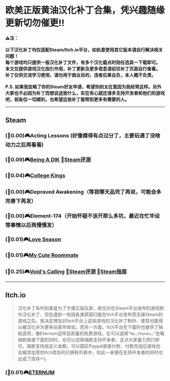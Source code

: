 # 欧美正版黄油汉化补丁合集，凭兴趣随缘更新切勿催更:bangbang:
**:warning:注：<br>
<br>以下汉化补丁均仅适配Steam/Itch.io平台，如执意使用其它版本请自行解决相关问题！
<br>每个游戏均只提供一版汉化补丁文件，有多个汉化载点时则任选其一下载即可。
<br>本文仅提供游戏汉化指引作用，补丁更新及更多信息请前往补丁页面自行查看。
<br>补丁仅供交流学习使用，请勿用于商业目的，违者后果自负，本人概不负责。
<br><br>P.S. 如果我忽略了你的Steam好友申请，希望你别太在意因为我经常这样。另外大家也不必因为补丁而想说送我什么，实在有心就还请多支持开发者和他们的游戏吧，祝各位一切顺利，也希望这些补丁能帮到更多有需要的人。**
***
## Steam
### (:bell:0.00):video_game:Acting Lessons (好像摸得有点过分了，主要玩通了没啥动力之后再看看)
### (:bell:0.09):video_game:[Being A DIK](https://github.com/Vetoyi/CN_Patch.Being_A_DIK) :speech_balloon:[Steam评测](https://steamcommunity.com/profiles/76561199398077224/recommended/1126320/)
### (:bell:0.04):video_game:[College Kings](https://github.com/Vetoyi/CN_Patch.College_Kings)
### (:bell:0.00):video_game:Depraved Awakening（等我哪天品完了再说，可能会多完善下再发）
### (:bell:0.00):video_game:Element-174（开始怀疑不该开那么多坑，最近在忙毕设等事情以后再慢慢发）
### (:bell:0.01):video_game:[Love Season](https://github.com/Vetoyi/CN_Patch.Love_Season)
### (:bell:0.01):video_game:[My Cute Roommate](https://steamcommunity.com/id/Vetoy/recommended/1276610/)
### (:bell:0.25):video_game:[Void's Calling](https://github.com/Vetoyi/CN_Patch.Voids_Calling_ep.1) :speech_balloon:[Steam评测](https://steamcommunity.com/id/Vetoy/recommended/1212020/) :speech_balloon:[Steam指南](https://steamcommunity.com/sharedfiles/filedetails/?id=2783923883)
***
## Itch.io
> 汉化补丁系列初衷是为了方便正版玩家，故仅对在Steam平台发布的游戏制作汉化补丁，但在遇到一些因各类原因只能在Itch平台发布而无缘Steam的游戏之后，我决定增加对Itch平台上这些游戏的汉化补丁制作，使其也能得以被汉化并为更多玩家所体验。而另一方面，Itch平台在下载时也提供了捐助选项，像Eternum这样高质量的免费游戏，在可以选择`“No,thanks…”`忽略捐款直接下载的同时，也可以选择捐款支持开发者，这点大家量力而行即可。捐款支持自定义金额，可以国区Paypal直接付款，付款完成后游戏也会被添加至你Itch库存的已拥有列表中，如此一来便在支持开发者的同时也达成了库存+1。
### (:bell:0.01):video_game:[ETERNUM](https://github.com/Vetoyi/CN_Patch.ETERNUM)
